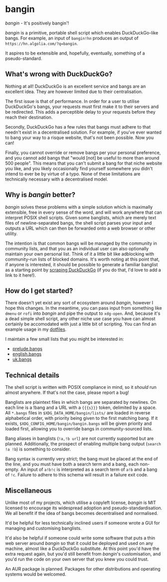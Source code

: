 # bangin

_bangin_ - It's positively bangin'!

_bangin_ is a primitive, portable shell script which enables DuckDuckGo-like bangs. For example, an input of `bangin!hn` produces an output of `https://hn.algolia.com/?q=bangin`.

It aspires to be extensible and, hopefully, eventually, something of a pseudo-standard.

## What's wrong with DuckDuckGo?

Nothing at all! DuckDuckGo is an excellent service and bangs are an excellent idea. They are however limited due to their centralisation.

The first issue is that of performance. In order for a user to utilise DuckDuckGo's bangs, your requests must first make it to their servers and be redirected. This adds a perceptible delay to your requests before they reach their destination.

Secondly, DuckDuckGo has a few rules that bangs must adhere to that needn't exist in a decentralised solution. For example, if you've ever wanted to bang your way to a risque website, that's not been possible. Now you can!

Finally, you cannot override or remove bangs per your personal preference, and you cannot add bangs that "would [not] be useful to more than around 500 people". This means that you can't submit a bang for that niche website you like, and you likely occasionally find yourself somewhere you didn't intend to ever be by virtue of a typo. None of these limitations are technically necessary with a decentralised model.

## Why is _bangin_ better?

_bangin_ solves these problems with a simple solution which is maximally extensible, free in every sense of the word, and will work anywhere that can interpret POSIX shell scripts. Given some banglists, which are merely text files of newline-separated bangs, the shell script parses your input and outputs a URL which can then be forwarded onto a web browser or other utility.

The intention is that common bangs will be managed by the community in community lists, and that you as an individual user can also optionally maintain your own personal list. Think of it a little bit like adblocking with community-run lists of blocked domains. It's worth noting at this point that, if anyone is interested, it should be possible to generate a familiar banglist as a starting point by [scraping DuckDuckGo](https://github.com/zmwangx/ddg-bangs) (if you do that, I'd love to add a link to it here!).

## How do I get started?

There doesn't yet exist any sort of ecosystem around _bangin_, however I hope this changes. In the meantime, you can pass input from something like `dmenu` or `rofi` into _bangin_ and pipe the output to `xdg-open`. And, because it's a dead simple shell script, any other niche use case you have can almost certainly be accomodated with just a little bit of scripting. You can find an example usage in my [dotfiles](https://github.com/samhh/dotfiles/blob/desktop-linux/home/scripts/web-search.sh).

I maintain a few small lists that you might be interested in:

- [prelude.bangs](https://www.github.com/samhh/prelude.bangs)
- [english.bangs](https://www.github.com/samhh/english.bangs)
- [uk.bangs](https://www.github.com/samhh/uk.bangs)

## Technical details

The shell script is written with POSIX compliance in mind, so it _should_ run almost anywhere. If that's not the case, please report a bug!

Banglists are plaintext files in which bangs are separated by newlines. On each line is a !bang and a URL with a `{{{s}}}` token, delimited by a space. All `*.bangs` files in `$XDG_DATA_HOME/bangin/lists/` are loaded in reverse alphabetical order, with priority being given to the first matching bang. If it exists, `$XDG_CONFIG_HOME/bangin/bangin.bangs` will be given priority and loaded first, allowing you to override bangs in community-sourced lists.

Bang aliases in banglists (`!a,!b url`) are not currently supported but are planned. Additionally, the prospect of enabling multiple bang output (`search !a !b`) is something to consider.

Bang syntax is currently very strict; the bang must be placed at the end of the line, and you must have both a search term and a bang, each non-empty. An input of `a!b!c` is interpreted as a search term of `a!b` and a bang of `!c`. Failure to adhere to this schema will result in a failure exit code.

## Miscellaneous

Unlike most of my projects, which utilise a copyleft license, _bangin_ is MIT licensed to encourage its widespread adoption and pseudo-standardisation. We all benefit if the idea of bangs becomes decentralised and normalised.

It'd be helpful for less technically inclined users if someone wrote a GUI for managing and customising banglists.

It'd also be helpful if someone could write some software that puts a thin web server around _bangin_ so that it could be deployed and used on any machine, almost like a DuckDuckGo substitute. At this point you'd have the extra request again, but you'd still benefit from _bangin_'s customisation, and you'd run the code on your own server that you knew you could trust.

An AUR package is planned. Packages for other distributions and operating systems would be welcomed.

